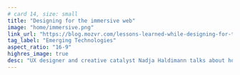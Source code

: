 ```yaml
---
# card 14, size: small
title: "Designing for the immersive web"
image: "home/immersive.png"
link_url: "https://blog.mozvr.com/lessons-learned-while-designing-for-the-immersive-web/?utm_source=www.mozilla.org&utm_medium=referral&utm_campaign=homepage&utm_content=card"
tag_label: "Emerging Technologies"
aspect_ratio: "16-9"
highres_image: true
desc: "UX designer and creative catalyst Nadja Haldimann talks about how she approached working on the new Firefox Reality browser."
---
```

